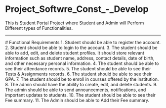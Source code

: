 # Project_Softwre_Const_-_Develop
  This is Student Portal Project where Student and Admin will Perform Different types of Functionalities.
<hr>
# Functional Requirements
1. Student should be able to register the account.
2. Student should be able to login to the account.
3. The student should be able to add, edit, and delete student profiles. It should store relevant information such as student name, address, contact details, date of birth, and other necessary personal information.
4. The student should be able to see their attendance records.
5. The student should be able to see their Tests & Assignments records.
6.  The student should be able to see their GPA.
7.  The student should be to enroll in courses offered by the institution.
8.  The admin should have the ability to create, edit, and delete students.
9.  The admin should be able to send announcements, notifications, and important updates to students.
10.  The student should be able to see their Fee summary.
11.  The Admin should be able to Add their Fee summary.

